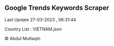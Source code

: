

## Google Trends Keywords Scraper 
 
Last Update 27-03-2023 , 06:31:44

Country List :
VIETNAM.json



© Abdul Muttaqin 
